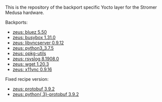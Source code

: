 This is the repository of the backport specific Yocto layer for the Stromer Medusa hardware.

Backports:
- [zeus: bluez 5.50](https://github.com/kraj/poky/commit/3e8fef6e679f1f3b51874471e3b631f5c2a769f5)
- [zeus: busybox 1.31.0](https://github.com/kraj/poky/commit/8f38568a6450856e9335a8e7d49c84ecfc7ada9e)
- [zeus: libvncserver 0.9.12](https://github.com/openembedded/meta-openembedded/commit/27ea5e705990f4e4a45f61109a81c597c10bf152)
- [zeus: python3_3.7.5](https://github.com/kraj/poky/commit/f2c963a9309bd4b7c0a60a31b81f2160d58c52c0)
- [zeus: opkg-utils](https://github.com/kraj/poky/commit/a79bc39033c07e5cb0aa5ca95afe8f035c403f33)
- [zeus: rsyslog 8.1908.0](https://github.com/openembedded/meta-openembedded/commit/a73d898f31236cd83d82c33754a594898acf3016)
- [zeus: wget 1.20.3](https://github.com/kraj/poky/commit/ffaede231793509bcd4c1857ad54e6285ad10870)
- [zeus: x11vnc 0.9.16](https://github.com/openembedded/meta-openembedded/commit/34fddf6114423cb2595c7af88b83d2dd40fe3996)

Fixed recipe version:
- [zeus: protobuf 3.9.2](https://github.com/openembedded/meta-openembedded/commit/466fd78ac6a561ce7b47f2190f0aa3ea6aa3593e)
- [zeus: python{,3}-protobuf 3.9.2](https://github.com/openembedded/meta-openembedded/commit/ea7ce6dc37b7aed68bc5806318f5f58a411a3f2f)
